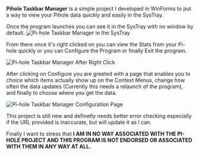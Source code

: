 <strong>Pihole Taskbar Manager</strong> is a simple project I developed in WinForms to put a way to view your Pihole data quickly and easily in the SysTray. 

Once the program launches you can see it in the SysTray with no window by default.
<img src="https://user-images.githubusercontent.com/26921489/87865944-03f19a80-c930-11ea-97b5-7cfda5b1da12.PNG" alt="Pi-hole Taskbar Manager in the SysTray">

From there once it's right clicked on you can view the Stats from your Pi-hole quickly or you can Configure the Program or finally Exit the program.


<img src="https://user-images.githubusercontent.com/26921489/87865942-ffc57d00-c92f-11ea-8123-76ae96040a88.PNG" alt="Pi-hole Taskbar Manager After Right Click">

After clicking on Configure you are greeted with a page that enables you to choice which items actually show up on the Context Menus, change how often the data updates (Currently this needs a relaunch of the program), and finally to choose where you get the data.

<img src="https://user-images.githubusercontent.com/26921489/87865945-06ec8b00-c930-11ea-8994-7cdf91602a52.PNG" alt="Pi-hole Taskbar Manager Configuration Page">

This project is still new and definetly needs better error checking especially if the URL provided is inaccurate, but will update it as I can.

Finally I want to stress that <strong> I AM IN NO WAY ASSOCIATED WITH THE PI-HOLE PROJECT AND THIS PROGRAM IS NOT ENDORSED OR ASSOCIATED WITH THEM IN ANY WAY AT ALL.</strong>
